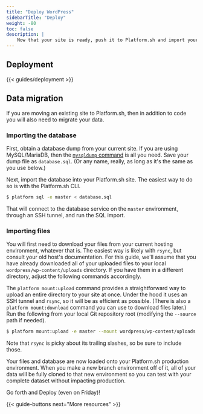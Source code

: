 ```yaml
---
title: "Deploy WordPress"
sidebarTitle: "Deploy"
weight: -80
toc: false
description: |
    Now that your site is ready, push it to Platform.sh and import your data.
---
```


## Deployment

{{< guides/deployment >}}

## Data migration

If you are moving an existing site to Platform.sh, then in addition to code you will also need to migrate your data.

### Importing the database

First, obtain a database dump from your current site.  If you are using MySQL/MariaDB, then the [`mysqldump` command](https://mariadb.com/kb/en/mysqldump/) is all you need.  Save your dump file as `database.sql`.  (Or any name, really, as long as it's the same as you use below.)

Next, import the database into your Platform.sh site.  The easiest way to do so is with the Platform.sh CLI.

```bash
$ platform sql -e master < database.sql
```

That will connect to the database service on the `master` environment, through an SSH tunnel, and run the SQL import.

### Importing files

You will first need to download your files from your current hosting environment, whatever that is. The easiest way is likely with `rsync`, but consult your old host's documentation. For this guide, we'll assume that you have already downloaded all of your uploaded files to your local `wordpress/wp-content/uploads` directory. If you have them in a different directory, adjust the following commands accordingly.

The `platform mount:upload` command provides a straightforward way to upload an entire directory to your site at once. Under the hood it uses an SSH tunnel and `rsync`, so it will be as efficient as possible. (There is also a `platform mount:download` command you can use to download files later.) Run the following from your local Git repository root (modifying the `--source` path if needed).

```bash
$ platform mount:upload -e master --mount wordpress/wp-content/uploads --source ./wordpress/wp-content/uploads
```

Note that `rsync` is picky about its trailing slashes, so be sure to include those.

Your files and database are now loaded onto your Platform.sh production environment.  When you make a new branch environment off of it, all of your data will be fully cloned to that new environment so you can test with your complete dataset without impacting production.

Go forth and Deploy (even on Friday)!

{{< guide-buttons next="More resources" >}}
